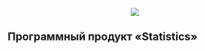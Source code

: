 <p align="center"><img src="https://pp.userapi.com/c638519/v638519489/431d6/aAkqSUi3DoI.jpg"></p>


## Программный продукт «Statistics»
